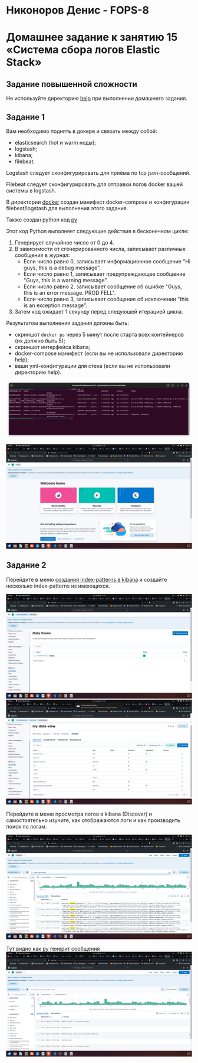 # Никоноров Денис - FOPS-8

# Домашнее задание к занятию 15 «Система сбора логов Elastic Stack»

## Задание повышенной сложности

Не используйте директорию [help](./help) при выполнении домашнего задания.

## Задание 1

Вам необходимо поднять в докере и связать между собой:

- elasticsearch (hot и warm ноды);
- logstash;
- kibana;
- filebeat.

Logstash следует сконфигурировать для приёма по tcp json-сообщений.

Filebeat следует сконфигурировать для отправки логов docker вашей системы в logstash.

В директории [docker](/docker/) создан манифест docker-compose и конфигурации filebeat/logstash для выполнения этого задания. 

Также создан python код [py](/docker/py/pylogtest.py)

Этот код Python выполняет следующие действия в бесконечном цикле:

1. Генерирует случайное число от 0 до 4.
2. В зависимости от сгенерированного числа, записывает различные сообщения в журнал:
   - Если число равно 0, записывает информационное сообщение "Hi guys, this is a debug message".
   - Если число равно 1, записывает предупреждающее сообщение "Guys, this is a warning message".
   - Если число равно 2, записывает сообщение об ошибке "Guys, this is an error message. PROD FELL".
   - Если число равно 3, записывает сообщение об исключении "this is an exception message".
3. Затем код ожидает 1 секунду перед следующей итерацией цикла.

Результатом выполнения задания должны быть:

- скриншот `docker ps` через 5 минут после старта всех контейнеров (их должно быть 5);
- скриншот интерфейса kibana;
- docker-compose манифест (если вы не использовали директорию help);
- ваши yml-конфигурации для стека (если вы не использовали директорию help).

![alt text](img/1.png)

![alt text](img/2.png)

## Задание 2

Перейдите в меню [создания index-patterns  в kibana](http://localhost:5601/app/management/kibana/indexPatterns/create) и создайте несколько index-patterns из имеющихся.

![alt text](img/3.png)
![alt text](img/4.png)

Перейдите в меню просмотра логов в kibana (Discover) и самостоятельно изучите, как отображаются логи и как производить поиск по логам.

![alt text](img/5.png)

Тут видно как [py](/docker/py/pylogtest.py) генерит сообщения
![alt text](img/6.png)